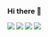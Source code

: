 ### Hi there 👋
<img src="https://github-readme-stats.vercel.app/api?username=GGGeralt&show_icons=true"/>

<img src="https://github-readme-stats.vercel.app/api/top-langs?username=GGGeralt"/>

<img src="https://github-readme-streak-stats.herokuapp.com/?user=GGGeralt"/>

<img src="https://github-readme-stats.vercel.app/api/pin/?username=GGGeralt&repo=Stronghold"/>


<!--
**GGGeralt/GGGeralt** is a ✨ _special_ ✨ repository because its `README.md` (this file) appears on your GitHub profile.

Here are some ideas to get you started:

- 🔭 I’m currently working on ...
- 🌱 I’m currently learning ...
- 👯 I’m looking to collaborate on ...
- 🤔 I’m looking for help with ...
- 💬 Ask me about ...
- 📫 How to reach me: ...
- 😄 Pronouns: ...
- ⚡ Fun fact: ...
-->
